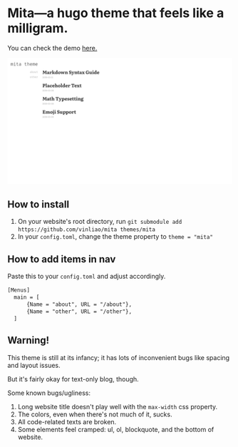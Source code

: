 # Mita—a hugo theme that feels like a milligram.

You can check the demo [here.](https://google.com)

![mita first image](https://raw.githubusercontent.com/vinliao/mita/master/images/mita-1.png)

## How to install
1. On your website's root directory, run `git submodule add https://github.com/vinliao/mita themes/mita`
2. In your `config.toml`, change the theme property to `theme = "mita"`

## How to add items in nav
Paste this to your `config.toml` and adjust accordingly.

```
[Menus]
  main = [
      {Name = "about", URL = "/about"},
      {Name = "other", URL = "/other"},
  ]
```

## Warning!
This theme is still at its infancy; it has lots of inconvenient bugs like spacing and layout issues.

But it's fairly okay for text-only blog, though.

Some known bugs/ugliness:
1. Long website title doesn't play well with the `max-width` css property.
2. The colors, even when there's not much of it, sucks.
3. All code-related texts are broken.
4. Some elements feel cramped: ul, ol, blockquote, and the bottom of website.
